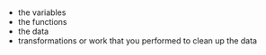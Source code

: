 #


* the variables
* the functions
* the data
* transformations or work that you performed to clean up the data
